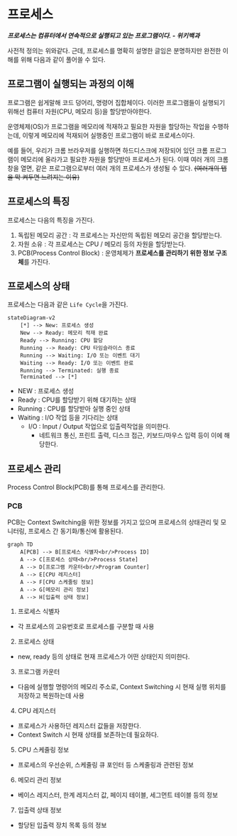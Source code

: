 # 프로세스

***프로세스는 컴퓨터에서 연속적으로 실행되고 있는 프로그램이다. - 위키백과***

사전적 정의는 위와같다. 근데, 프로세스를 명확히 설명한 글임은 분명하지만 완전한 이해를 위해 다음과 같이 풀어쓸 수 있다.

## 프로그램이 실행되는 과정의 이해

프로그램은 쉽게말해 코드 덩어리, 명령어 집합체이다. 
이러한 프로그램들이 실행되기 위해선 컴퓨터 자원(CPU, 메모리 등)을 할당받아야한다.

운영체제(OS)가 프로그램을 메모리에 적재하고 필요한 자원을 할당하는 작업을 수행하는데, 이렇게 메모리에 적재되어 실행중인 프로그램이 바로 프로세스이다.

예를 들어, 우리가 크롬 브라우저를 실행하면 하드디스크에 저장되어 있던 크롬 프로그램이 메모리에 올라가고 필요한 자원을 할당받아 프로세스가 된다. 
이때 여러 개의 크롬 창을 열면, 같은 프로그램으로부터 여러 개의 프로세스가 생성될 수 있다. ~~(여러개의 탭을 막 켜두면 느려지는 이유)~~

## 프로세스의 특징

프로세스는 다음의 특징을 가진다.

1. 독립된 메모리 공간 : 각 프로세스는 자신만의 독립된 메모리 공간을 할당받는다.
2. 자원 소유 : 각 프로세스는 CPU / 메모리 등의 자원을 할당받는다.
3. PCB(Process Control Block) : 운영체제가 **프로세스를 관리하기 위한 정보 구조체**를 가진다.

## 프로세스의 상태

프로세스는 다음과 같은 `Life Cycle`을 가진다.

```mermaid
stateDiagram-v2
    [*] --> New: 프로세스 생성
    New --> Ready: 메모리 적재 완료
    Ready --> Running: CPU 할당
    Running --> Ready: CPU 타임슬라이스 종료
    Running --> Waiting: I/O 또는 이벤트 대기
    Waiting --> Ready: I/O 또는 이벤트 완료
    Running --> Terminated: 실행 종료
    Terminated --> [*]
```

- NEW : 프로세스 생성
- Ready : CPU를 할당받기 위해 대기하는 상태
- Running : CPU를 할당받아 실행 중인 상태
- Waiting : I/O 작업 등을 기다리는 상태
  - I/O : Input / Output 작업으로 입출력작업을 의미한다.
    - 네트워크 통신, 프린트 출력, 디스크 접근, 키보드/마우스 입력 등이 이에 해당한다.

## 프로세스 관리

Process Control Block(PCB)를 통해 프로세스를 관리한다.

### PCB

PCB는 Context Switching을 위한 정보를 가지고 있으며 프로세스의 상태관리 및 모니터링, 프로세스 간 동기화/통신에 활용된다.

```mermaid
graph TD
    A[PCB] --> B[프로세스 식별자<br/>Process ID]
    A --> C[프로세스 상태<br/>Process State]
    A --> D[프로그램 카운터<br/>Program Counter]
    A --> E[CPU 레지스터]
    A --> F[CPU 스케줄링 정보]
    A --> G[메모리 관리 정보]
    A --> H[입출력 상태 정보]
```

1. 프로세스 식별자
- 각 프로세스의 고유번호로 프로세스를 구분할 때 사용
2. 프로세스 상태
- new, ready 등의 상태로 현재 프로세스가 어떤 상태인지 의미한다.
3. 프로그램 카운터
- 다음에 실행할 명령어의 메모리 주소로, Context Switching 시 현재 실행 위치를 저장하고 복원하는데 사용
4. CPU 레지스터
- 프로세스가 사용하던 레지스터 값들을 저장한다.
- Context Switch 시 현재 상태를 보존하는데 필요하다.
5. CPU 스케줄링 정보
- 프로세스의 우선순위, 스케줄링 큐 포인터 등 스케줄링과 관련된 정보
6. 메모리 관리 정보
- 베이스 레지스터, 한계 레지스터 값, 페이지 테이블, 세그먼트 테이블 등의 정보
7. 입출력 상태 정보
- 할당된 입출력 장치 목록 등의 정보